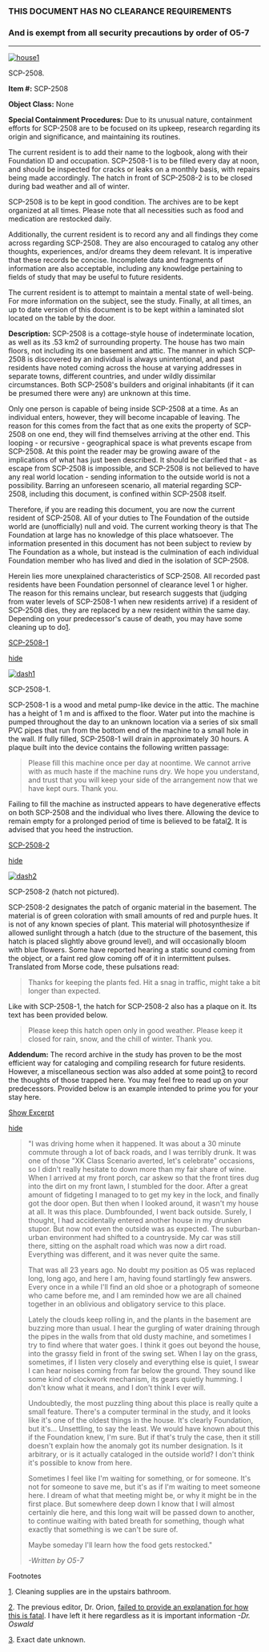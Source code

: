 ### THIS DOCUMENT HAS NO CLEARANCE REQUIREMENTS

### And is exempt from all security precautions by order of O5-7

* * *

[![house1](http://scp-wiki.wdfiles.com/local--resized-images/scp-2508/house1/medium.jpg)](http://scp-wiki.wdfiles.com/local--files/scp-2508/house1)

SCP-2508.

**Item #:** SCP-2508

**Object Class:** None

**Special Containment Procedures:** Due to its unusual nature, containment efforts for SCP-2508 are to be focused on its upkeep, research regarding its origin and significance, and maintaining its routines.

The current resident is to add their name to the logbook, along with their Foundation ID and occupation. SCP-2508-1 is to be filled every day at noon, and should be inspected for cracks or leaks on a monthly basis, with repairs being made accordingly. The hatch in front of SCP-2508-2 is to be closed during bad weather and all of winter.

SCP-2508 is to be kept in good condition. The archives are to be kept organized at all times. Please note that all necessities such as food and medication are restocked daily.

Additionally, the current resident is to record any and all findings they come across regarding SCP-2508. They are also encouraged to catalog any other thoughts, experiences, and/or dreams they deem relevant. It is imperative that these records be concise. Incomplete data and fragments of information are also acceptable, including any knowledge pertaining to fields of study that may be useful to future residents.

The current resident is to attempt to maintain a mental state of well-being. For more information on the subject, see the study. Finally, at all times, an up to date version of this document is to be kept within a laminated slot located on the table by the door.

**Description:** SCP-2508 is a cottage-style house of indeterminate location, as well as its .53 km2 of surrounding property. The house has two main floors, not including its one basement and attic. The manner in which SCP-2508 is discovered by an individual is always unintentional, and past residents have noted coming across the house at varying addresses in separate towns, different countries, and under wildly dissimilar circumstances. Both SCP-2508's builders and original inhabitants (if it can be presumed there were any) are unknown at this time.

Only one person is capable of being inside SCP-2508 at a time. As an individual enters, however, they will become incapable of leaving. The reason for this comes from the fact that as one exits the property of SCP-2508 on one end, they will find themselves arriving at the other end. This looping - or recursive - geographical space is what prevents escape from SCP-2508. At this point the reader may be growing aware of the implications of what has just been described. It should be clarified that - as escape from SCP-2508 is impossible, and SCP-2508 is not believed to have any real world location - sending information to the outside world is not a possibility. Barring an unforeseen scenario, all material regarding SCP-2508, including this document, is confined within SCP-2508 itself.

Therefore, if you are reading this document, you are now the current resident of SCP-2508. All of your duties to The Foundation of the outside world are (unofficially) null and void. The current working theory is that The Foundation at large has no knowledge of this place whatsoever. The information presented in this document has not been subject to review by The Foundation as a whole, but instead is the culmination of each individual Foundation member who has lived and died in the isolation of SCP-2508.

Herein lies more unexplained characteristics of SCP-2508. All recorded past residents have been Foundation personnel of clearance level 1 or higher. The reason for this remains unclear, but research suggests that (judging from water levels of SCP-2508-1 when new residents arrive) if a resident of SCP-2508 dies, they are replaced by a new resident within the same day. Depending on your predecessor's cause of death, you may have some cleaning up to do[1](javascript:;).

[SCP-2508-1](javascript:;)

[hide](javascript:;)

[![dash1](http://scp-wiki.wdfiles.com/local--resized-images/scp-2508/dash1/medium.jpg)](http://scp-wiki.wdfiles.com/local--files/scp-2508/dash1)

SCP-2508-1.

SCP-2508-1 is a wood and metal pump-like device in the attic. The machine has a height of 1 m and is affixed to the floor. Water put into the machine is pumped throughout the day to an unknown location via a series of six small PVC pipes that run from the bottom end of the machine to a small hole in the wall. If fully filled, SCP-2508-1 will drain in approximately 30 hours. A plaque built into the device contains the following written passage:

> Please fill this machine once per day at noontime. We cannot arrive with as much haste if the machine runs dry. We hope you understand, and trust that you will keep your side of the arrangement now that we have kept ours. Thank you.

Failing to fill the machine as instructed appears to have degenerative effects on both SCP-2508 and the individual who lives there. Allowing the device to remain empty for a prolonged period of time is believed to be fatal[2](javascript:;). It is advised that you heed the instruction.

[SCP-2508-2](javascript:;)

[hide](javascript:;)

[![dash2](http://scp-wiki.wdfiles.com/local--resized-images/scp-2508/dash2/medium.jpg)](http://scp-wiki.wdfiles.com/local--files/scp-2508/dash2)

SCP-2508-2 (hatch not pictured).

SCP-2508-2 designates the patch of organic material in the basement. The material is of green coloration with small amounts of red and purple hues. It is not of any known species of plant. This material will photosynthesize if allowed sunlight through a hatch (due to the structure of the basement, this hatch is placed slightly above ground level), and will occasionally bloom with blue flowers. Some have reported hearing a static sound coming from the object, or a faint red glow coming off of it in intermittent pulses. Translated from Morse code, these pulsations read:

> Thanks for keeping the plants fed. Hit a snag in traffic, might take a bit longer than expected.

Like with SCP-2508-1, the hatch for SCP-2508-2 also has a plaque on it. Its text has been provided below.

> Please keep this hatch open only in good weather. Please keep it closed for rain, snow, and the chill of winter. Thank you.

**Addendum:** The record archive in the study has proven to be the most efficient way for cataloging and compiling research for future residents. However, a miscellaneous section was also added at some point[3](javascript:;) to record the thoughts of those trapped here. You may feel free to read up on your predecessors. Provided below is an example intended to prime you for your stay here.

[Show Excerpt](javascript:;)

[hide](javascript:;)

> "I was driving home when it happened. It was about a 30 minute commute through a lot of back roads, and I was terribly drunk. It was one of those "XK Class Scenario averted, let's celebrate" occasions, so I didn't really hesitate to down more than my fair share of wine. When I arrived at my front porch, car askew so that the front tires dug into the dirt on my front lawn, I stumbled for the door. After a great amount of fidgeting I managed to to get my key in the lock, and finally got the door open. But then when I looked around, it wasn't my house at all. It was this place. Dumbfounded, I went back outside. Surely, I thought, I had accidentally entered another house in my drunken stupor. But now not even the outside was as expected. The suburban-urban environment had shifted to a countryside. My car was still there, sitting on the asphalt road which was now a dirt road. Everything was different, and it was never quite the same.
> 
> That was all 23 years ago. No doubt my position as O5 was replaced long, long ago, and here I am, having found startlingly few answers. Every once in a while I'll find an old shoe or a photograph of someone who came before me, and I am reminded how we are all chained together in an oblivious and obligatory service to this place.
> 
> Lately the clouds keep rolling in, and the plants in the basement are buzzing more than usual. I hear the gurgling of water draining through the pipes in the walls from that old dusty machine, and sometimes I try to find where that water goes. I think it goes out beyond the house, into the grassy field in front of the swing set. When I lay on the grass, sometimes, if I listen very closely and everything else is quiet, I swear I can hear noises coming from far below the ground. They sound like some kind of clockwork mechanism, its gears quietly humming. I don't know what it means, and I don't think I ever will.
> 
> Undoubtedly, the most puzzling thing about this place is really quite a small feature. There's a computer terminal in the study, and it looks like it's one of the oldest things in the house. It's clearly Foundation, but it's… Unsettling, to say the least. We would have known about this if the Foundation knew, I'm sure. But if that's truly the case, then it still doesn't explain how the anomaly got its number designation. Is it arbitrary, or is it actually cataloged in the outside world? I don't think it's possible to know from here.
> 
> Sometimes I feel like I'm waiting for something, or for someone. It's not for someone to save me, but it's as if I'm waiting to meet someone here. I dream of what that meeting might be, or why it might be in the first place. But somewhere deep down I know that I will almost certainly die here, and this long wait will be passed down to another, to continue waiting with bated breath for something, though what exactly that something is we can't be sure of.
> 
> Maybe someday I'll learn how the food gets restocked."  
>   
> _\-Written by O5-7_

Footnotes

[1](javascript:;). Cleaning supplies are in the upstairs bathroom.

[2](javascript:;). The previous editor, Dr. Orion, [failed to provide an explanation for how this is fatal](/convergence). I have left it here regardless as it is important information _\-Dr. Oswald_

[3](javascript:;). Exact date unknown.